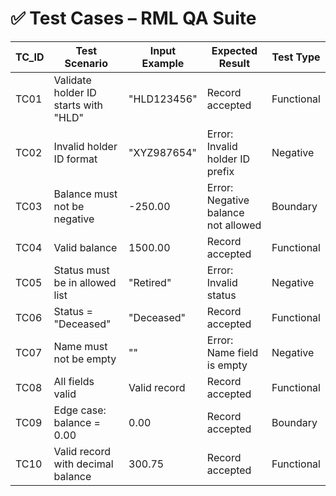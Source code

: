 # ✅ Test Cases – RML QA Suite

| TC_ID | Test Scenario                          | Input Example         | Expected Result                          | Test Type   |
|-------|----------------------------------------|------------------------|-------------------------------------------|-------------|
| TC01  | Validate holder ID starts with "HLD"   | "HLD123456"           | Record accepted                           | Functional  |
| TC02  | Invalid holder ID format               | "XYZ987654"           | Error: Invalid holder ID prefix           | Negative    |
| TC03  | Balance must not be negative           | -250.00               | Error: Negative balance not allowed       | Boundary    |
| TC04  | Valid balance                          | 1500.00               | Record accepted                           | Functional  |
| TC05  | Status must be in allowed list         | "Retired"             | Error: Invalid status                     | Negative    |
| TC06  | Status = "Deceased"                    | "Deceased"            | Record accepted                           | Functional  |
| TC07  | Name must not be empty                 | ""                    | Error: Name field is empty                | Negative    |
| TC08  | All fields valid                       | Valid record          | Record accepted                           | Functional  |
| TC09  | Edge case: balance = 0.00              | 0.00                  | Record accepted                           | Boundary    |
| TC10  | Valid record with decimal balance      | 300.75                | Record accepted                           | Functional  |
